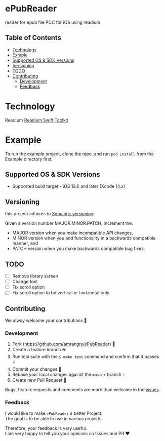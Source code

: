 # ePubReader
reader for epub file POC for iOS
using readium

## Table of Contents
* [Technology](#Technology)
* [Exmple](#Example)
* [Supported OS & SDK Versions](#supported-os--sdk-versions)
* [Versioning](#Versioning)
* [TODO](#todo)
* [Contributing](#contributing)
    - [Development](#development)
    - [Feedback](#feedback)

# Technology 

Readium [Readium Swift Toolkit](https://github.com/readium/swift-toolkit)

# Example

To run the example project, clone the repo, and run `pod install` from the Example directory first.

## Supported OS & SDK Versions

* Supported build target - iOS 13.0 and later (Xcode 14.x)

## Versioning

this project adheres to [Semantic versioning](https://semver.org/)

Given a version number MAJOR.MINOR.PATCH, increment the:

- MAJOR version when you make incompatible API changes,
- MINOR version when you add functionality in a backwards compatible manner, and
- PATCH version when you make backwards compatible bug fixes.

## TODO

* [ ] Remove library screen 
* [ ] Change font  
* [ ] Fix scroll option
* [ ] Fix scroll option to be vertical or horizontal only

## Contributing

We alway welcome your contributions :clap:

### Development

1. Fork (https://github.com/amrangry/ePubReader) :tada:
1. Create a feature branch :coffee:
1. Run test suite with the `$ make test` command and confirm that it passes :zap:
1. Commit your changes :memo:
1. Rebase your local changes against the `master` branch :bulb:
1. Create new Pull Request :love_letter:

Bugs, feature requests and comments are more than welcome in the [issues](https://github.com/amrangry/ePubReader/issues).

### Feedback

I would like to make `ePubReader` a better Project.  
The goal is to be able to use in various projects.

Therefore, your feedback is very useful.  
I am very happy to tell you your opinions on Issues and PR :heart:

